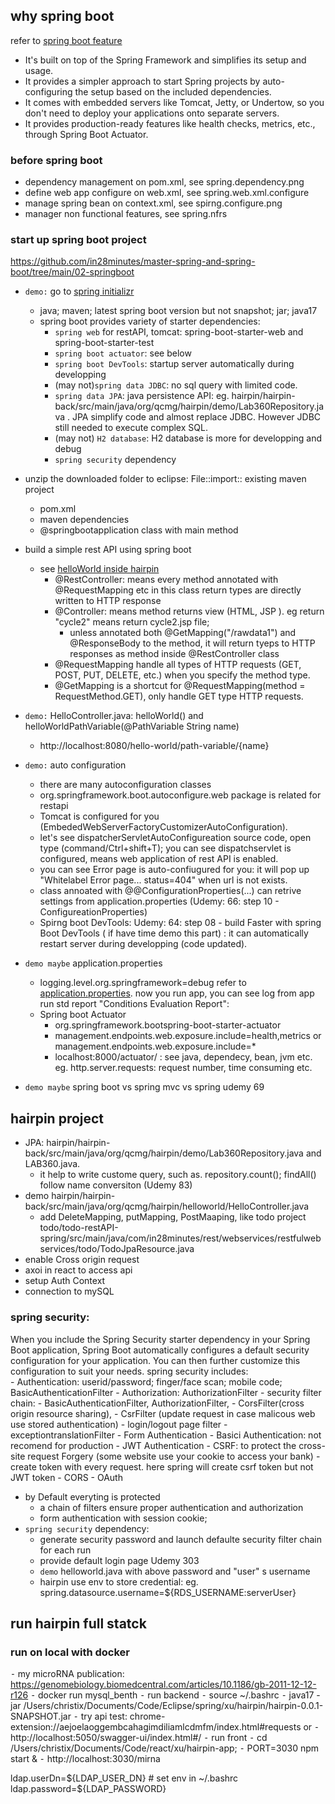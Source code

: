 ## why spring boot
refer to [spring boot feature](https://spring.io/projects/spring-boot)
- It's built on top of the Spring Framework and simplifies its setup and usage.
- It provides a simpler approach to start Spring projects by auto-configuring the setup based on the included dependencies. 
- It comes with embedded servers like Tomcat, Jetty, or Undertow, so you don't need to deploy your applications onto separate servers.
- It provides production-ready features like health checks, metrics, etc., through Spring Boot Actuator.
  
### before spring boot
-  dependency management on pom.xml, see spring.dependency.png
-  define web app configure on web.xml, see spring.web.xml.configure
-  manage spring bean on context.xml, see spirng.configure.png
-  manager non functional features, see spring.nfrs

### start up spring boot project
https://github.com/in28minutes/master-spring-and-spring-boot/tree/main/02-springboot
- `demo:` go to [spring initializr](https://start.spring.io/)
  - java; maven; latest spring boot version but not snapshot; jar; java17
  - spring boot provides variety of starter dependencies:
     - `spring web` for restAPI, tomcat: spring-boot-starter-web and spring-boot-starter-test
     - `spring boot actuator`: see below
     - `spring boot DevTools`: startup server automatically during developping
     - (may not)`spring data JDBC`: no sql query with limited code. 
     - `spring data JPA`: java persistence API: eg. hairpin/hairpin-back/src/main/java/org/qcmg/hairpin/demo/Lab360Repository.java . JPA simplify code and almost replace JDBC. However JDBC still needed to execute complex SQL. 
     - (may not) `H2 database`: H2 database is more for developping and debug
     - `spring security` dependency 
- unzip the downloaded folder to eclipse: File::import:: existing maven project
    - pom.xml
    - maven dependencies
    - @springbootapplication class with main method
      
- build a simple rest API using spring boot
  - see [helloWorld inside hairpin](https://github.com/ChristinaXu2017/RestfulAPI/blob/main/hairpin/hairpin-back/src/main/java/org/qcmg/hairpin/helloworld/HelloController.java)
    - @RestController: means every method annotated with @RequestMapping etc in this class return types are directly written to HTTP response
    - @Controller: means method returns view (HTML, JSP ). eg return "cycle2" means return cycle2.jsp file;
        - unless annotated both @GetMapping("/rawdata1") and @ResponseBody to the method, it will return tyeps to HTTP responses as method inside @RestController class
    - @RequestMapping handle all types of HTTP requests (GET, POST, PUT, DELETE, etc.) when you specify the method type.
    - @GetMapping is a shortcut for @RequestMapping(method = RequestMethod.GET), only handle GET type HTTP requests.

- `demo:` HelloController.java: helloWorld() and helloWorldPathVariable(@PathVariable String name)
   - http://localhost:8080/hello-world/path-variable/{name}
 
- `demo:` auto configuration
  - there are many autoconfiguration classes
  - org.springframework.boot.autoconfigure.web package is related for restapi
  - Tomcat is configured for you (EmbededWebServerFactoryCustomizerAutoConfiguration).
  - let's see dispatcherServletAutoConfigureation source code, open type (command/Ctrl+shift+T); you can see dispatchservlet is configured, means web application of rest API is enabled.
  -  you can see Error page is auto-confiugured for you: it will pop up "Whitelabel Error page... status=404" when url is not exists.
  - class annoated with @@ConfigurationProperties(...) can retrive settings from application.properties (Udemy: 66: step 10 - ConfigureationProperties)
  - Spirng boot DevTools: Udemy: 64: step 08 - build Faster with spring Boot DevTools ( if have time demo this part) : it can automatically restart server during developping (code updated).
    
- `demo maybe` application.properties
  - logging.level.org.springframework=debug refer to [application.properties](02-springboot/src/main/resources/application.properties).  now you run app, you can see log from app run std report "Conditions Evaluation Report": 
  - Spring boot Actuator
    - <dependency><groupId>org.springframework.boot</groupId><artifactId>spring-boot-starter-actuator</artifactId></dependency>  
    - management.endpoints.web.exposure.include=health,metrics  or management.endpoints.web.exposure.include=*
    - localhost:8000/actuator/   : see java, dependecy, bean, jvm etc. eg. http.server.requests: request number, time consuming etc. 

- `demo maybe` spring boot vs spring mvc vs spring udemy 69

## hairpin project 
- JPA: hairpin/hairpin-back/src/main/java/org/qcmg/hairpin/demo/Lab360Repository.java and LAB360.java.
  - it help to write custome query, such as. repository.count(); findAll() follow name conversiton (Udemy 83)
- demo hairpin/hairpin-back/src/main/java/org/qcmg/hairpin/helloworld/HelloController.java
    - add DeleteMapping, putMapping, PostMaaping, like todo project todo/todo-restAPI-spring/src/main/java/com/in28minutes/rest/webservices/restfulwebservices/todo/TodoJpaResource.java 
- enable Cross origin request
- axoi in react to access api
- setup Auth Context
- connection to mySQL
  
### spring security:
When you include the Spring Security starter dependency in your Spring Boot application, Spring Boot automatically configures a default security configuration for your application. You can then further customize this configuration to suit your needs. spring security includes:  
    - Authentication: userid/password; finger/face scan; mobile code; BasicAuthenticationFilter
    - Authorization: AuthorizationFilter
    - security filter chain:
      - BasicAuthenticationFilter, AuthorizationFilter,
      - CorsFilter(cross origin resource sharing),
      - CsrFilter (update request in case malicous web use stored authentication)
      - login/logout page filter
      - exceptiontranslationFilter
    - Form Authentication
    - Basici Authentication: not recomend for production
    - JWT Authentication
    - CSRF: to protect the cross-site request Forgery (some website use your cookie to access your bank)
      - create token with every request. here spring will create csrf token but not JWT token
    - CORS
    - OAuth
  - by Default everyting is protected
    - a chain of filters ensure proper authentication and authorization
    - form authentication with session cookie;
 - `spring security` dependency:
   - generate security password and launch defaulte security filter chain for each run
   - provide default login page  Udemy 303
   - `demo` helloworld.java with  above password and "user" s username
   - hairpin use env to store credential: eg. spring.datasource.username=${RDS_USERNAME:serverUser}
     
## run hairpin full statck
### run on local with docker
⁃	my microRNA publication: https://genomebiology.biomedcentral.com/articles/10.1186/gb-2011-12-12-r126
	⁃	docker run mysql_benth
	⁃	run backend 
	  ⁃	source ~/.bashrc
  	⁃	java17 -jar /Users/christix/Documents/Code/Eclipse/spring/xu/hairpin/hairpin-0.0.1-SNAPSHOT.jar
  	⁃	try api test: chrome-extension://aejoelaoggembcahagimdiliamlcdmfm/index.html#requests or
  	⁃	http://localhost:5050/swagger-ui/index.html#/
	⁃	run front
	  ⁃	cd /Users/christix/Documents/Code/react/xu/hairpin-app; 
  	⁃	PORT=3030 npm start &
  	⁃	http://localhost:3030/mirna


ldap.userDn=${LDAP_USER_DN} # set env in ~/.bashrc
ldap.password=${LDAP_PASSWORD}
  
